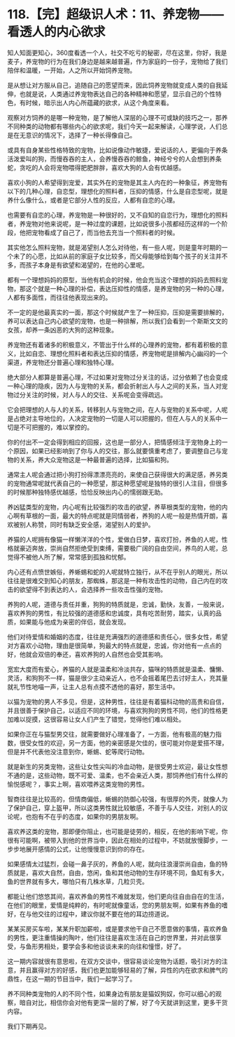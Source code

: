 # 118.【完】超级识人术：11、养宠物——看透人的内心欲求

知人知面更知心，360度看透一个人，社交不吃亏的秘密，尽在这里，你好，我是麦子，养宠物的行为在我们身边是越来越普遍，作为家庭的一份子，宠物给了我们陪伴和温暖，一开始，人之所以开始饲养宠物。

是从想让对方服从自己，追随自己的愿望而来，因此饲养宠物就变成人类的自我延伸，也就是说，人类通过养宠物表达自己的各种精神和愿望，显示自己的个性特色，有时候，暗示出人内心所蕴藏的欲求，从这个角度来看。

观察对方饲养的是哪一种宠物，是了解他人深层的心理不可或缺的技巧之一，那养不同种类的动物都有哪些内心的欲求呢，我们今天一起来解读，心理学说，人们总是在无意识的情况下，选择了一种长得像自己。

或具有自身某些性格特致的宠物，比如说像动作敏捷，爱说话的人，更偏向于养条活泼爱叫的狗，而慢吞吞的主人，会养慢吞吞的鲸鱼，神经兮兮的人会想到养条蛇，贪吃的人会将宠物喂得肥肥胖胖，喜欢大狗的人会有优越感。

喜欢小狗的人希望得到宠爱，其实外在的宠物是其主人内在的一种象征，养宠物有以下的几种心理，自恋型，理想化的照料者，压抑的情感，什么是自恋型呢，就是养什么像什么，或者是它部分人性的反应，人都有自恋的心理。

也需要有自恋的心理，养宠物是一种很好的，又不自知的自恋行为，理想化的照料者，养宠物对他来说呢，是一种过度的课题，比如说很多小孩都经历这样的一个阶段，他把宠物看成了自己了，而当他去充当一个照料者的时候。

其实他怎么照料宠物，就是渴望别人怎么对待他，有一些人呢，则是童年时期的一个未了的心愿，比如从前的家庭子女比较多，而父母能够给到每个孩子的关注并不多，而孩子本身是有欲望和渴望的，在他的心里呢。

都有一个理想妈妈的原型，当他有机会的时候，他会充当这个理想的妈妈去照料宠物，那这个就是一种心理的补偿，表达压抑性的情感，是养宠物的另一种的心理，人都有多面性，而往往他表现出来的。

不一定的是他最真实的一面，那这个时候就产生了一种压抑，压抑是需要排解的，养可以表达自己内心欲望的宠物，也是一种排解，所以我们会看到一个斯斯文文的女孩，却养一条凶恶的大狗的这种现象。

养宠物还有着诸多的积极意义，不管出于什么样的心理养的宠物，都有着积极的意义，比如自恋、理想化照料者和表达压抑的情感，养宠物呢是排解内心幽闷的一个渠道，养宠物还分普遍心理和独特心理。

绝大部分人都算是普遍心理，不过如果对宠物过分关注的话，过分依赖了也会变成一种心理的隐疾，因为人与宠物的关系，都会折射出人与人之间的关系，当人对宠物过分关注的时候，对人与人的交往、关系呢会变得疏远。

它会把理想的人与人的关系，转移到人与宠物之间，在人与宠物的关系中呢，人呢是占绝对主导地位的，人决定宠物的一切是人可以把握的，但在人与人的关系中一切是不可把握的，难以掌控的。

你的付出不一定会得到相应的回报，这也是一部分人，把情感倾注于宠物身上的一个原因，如果已经影响到了你与人的交往，那么就要慎重考虑了，要调整自己与宠物的关系，养大众宠物这是一种最普遍的选择，比如猫和狗。

通常主人呢会通过把小狗打扮得漂漂亮亮的，来使自己获得很大的满足感，养另类的宠物通常呢就代表自己的一种愿望，那这种愿望呢是独特的很引人注目，但很多的时候那种独特感优越感，恰恰反映出内心的懦弱跟无助。

养凶猛类型的宠物，内心呢有比较强烈的攻击的欲望，养草根类型的宠物，他的内心啊有草根的一面，最大的特点呢就是同情弱者，养狗的人呢一般是热情开朗，喜欢被别人称赞，同时有缺乏安全感，渴望别人的爱护。

养猫的人呢拥有像猫一样懒洋洋的个性，爱做白日梦，喜欢打扮，养鱼的人呢，性格就豪迈奔放，崇尚自然拒绝受到束缚，需要极广阔的自由空间，养鸟的人呢，总觉得不被他人所了解，常常感到孤独和忧郁。

内心还有点愤世嫉俗，养蜥蜴和蛇的人呢就特立独行，从不在乎别人的眼光，所以往往是很难交到知心的朋友，那蜘蛛，那这是一种有攻击性的动物，自己内在的攻击的欲望得不到表达的人，会选择养一些攻击性强的宠物。

养狗的人呢，道德与责任并重，狗狗的特质就是，忠诚，勤快，友善，一般来说，喜欢养狗的男性，有比较强的道德感和忠诚度，具有吃苦耐劳，踏实，认真的品质，如果能与他成为亲密的伴侣，就会发现。

他们对待爱情和婚姻的态度，往往是充满强烈的道德感和责任心，很多女性，希望对方喜欢小动物，理由是很简单，狗最大的特点就是，忠诚，你对他有一点点的好，他就会双倍的奉还，喜欢养狗的人自然也会受其影响。

宽宏大度而有爱心，养猫的人就是温柔和冷淡共存，猫咪的特质就是温柔、慵懒、灵活，和狗狗不一样，猫是很少主动亲近人，也不会摇着尾巴去讨好主人，充其量就礼节性地喵一声，让主人总有点摸不透他的喜好，那生活中。

以猫为宠物的男人不多见，但是，这种男性，往往是有着猫科动物的高贵和自信，并且很善于保护自己，以适应不同的环境，与喜欢狗狗的男性不同，他们的性格更加难以捉摸，这很容易让女人们产生了错觉，觉得他们难以相处。

如果你正在与猫型男交往，就需要做好心理准备了，一方面，他有极高的魅力指数，很受女性的欢迎，另一方面，他的亲密感是欠佳的，很可能对你是爱搭不理，但是并不代表他没注意到你，蜥蜴、蛇等爬行动物。

就是新生的另类宠物，这些让女性尖叫的冷血动物，是很受男士欢迎，最让女性想不通的是，这些动物，既不可爱、温柔，也不会亲近人类，那饲养他们有什么样的愉悦感呢？，事实上啊，喜欢喂养这类宠物的男性。

智商往往是比较高的，但情商偏低，蜥蜴的防御心较强，有很厚的外壳，就像人为了保护自己，穿上盔甲，所以这类男性就比较敏感，不善于与人交往，对别人的议论呢，也抱有不在乎的态度，如果你的男朋友啊。

喜欢养这类的宠物，那即便你阻止，也可能是徒劳的，相反，在他的影响下呢，你很有可能啊，被带入到他的世界当中，因此在相处的过程中，不妨就放慢脚步，一步步地展开感情的公式，让他慢慢意识到你的存在。

如果感情太过猛烈，会碰一鼻子灰的，养鱼的人呢，就向往浪漫崇尚自由，鱼的特质就是，喜欢大自然，自由，悠闲，鱼和其他动物的生存环境不同，鱼缸有多大，鱼的世界就有多大，哪怕只有几株水草，几粒贝壳。

都能让他们悠悠其间，喜欢养鱼的男性不难就发现，他们更向往自由自在的生活，在他们的眼里，爱情是纯粹的，有时呢就像童话，您的男朋友啊，如果有养鱼的嗜好，在与他交往的过程中，建议你就不要在他的耳边捞道说。

某某买房买车啦，某某升职加薪啦，或是要求他干自己不愿意做的事情，喜欢养鱼的男性，更注重情操的陶叶，他们往往是喜欢生活在自己的世界里，并对此很享受，与鱼形男相处，要学会多和他谈谈未来的向往和憧憬，好了。

这一期内容就很有意思啦，在双方交谈中，很容易谈论宠物为话题，吸引对方的注意，并且赢得对方的好感，我们也更加能够轻易的了解，异性的内在欲求和脾气的鼎性，在这一期的节目当中，我们一起学习了。

养不同种类宠物的人的不同个性，如果身边有朋友是猫奴狗奴，你可以细心的观察，暗自对比，相信你会对他有更深一层的了解，好了今天就讲到这里，更多干货内容。

我们下期再见。